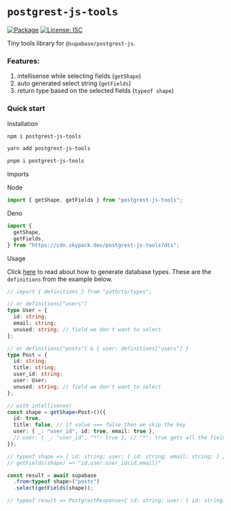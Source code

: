 # `postgrest-js-tools`

[![Package](https://img.shields.io/npm/v/postgrest-js-tools)](https://www.npmjs.com/package/postgrest-js-tools)
[![License: ISC](https://img.shields.io/badge/License-ISC-blue.svg)](https://opensource.org/licenses/ISC)

Tiny tools library for `@supabase/postgrest-js`.

### Features:

1. intellisense while selecting fields (`getShape`)
2. auto generated select string (`getFields`)
3. return type based on the selected fields (`typeof shape`)

### Quick start

Installation

```bash
npm i postgrest-js-tools
```

```bash
yarn add postgrest-js-tools
```

```bash
pnpm i postgrest-js-tools
```

Imports

Node

```ts
import { getShape, getFields } from "postgrest-js-tools";
```

Deno

```ts
import {
  getShape,
  getFields,
} from "https://cdn.skypack.dev/postgrest-js-tools?dts";
```

Usage

Click [here](https://supabase.com/docs/reference/javascript/generating-types#generate-database-types-from-openapi-specification) to read about how to generate database types. These are the `definitions` from the example below.

```ts
// import { definitions } from "path/to/types";

// or definitions["users"]
type User = {
  id: string;
  email: string;
  unused: string; // field we don't want to select
};

// or definitions["posts"] & { user: definitions["users"] }
type Post = {
  id: string;
  title: string;
  user_id: string;
  user: User;
  unused: string; // field we don't want to select
};

// with intellisense!
const shape = getShape<Post>()({
  id: true,
  title: false, // if value === false then we skip the key
  user: { _: "user_id", id: true, email: true },
  // user: { _: "user_id", "*": true }, // "*": true gets all the fields
});

// typeof shape => { id: string; user: { id: string; email: string; } }
// getFields(shape) => "id,user:user_id(id,email)"

const result = await supabase
  .from<typeof shape>("posts")
  .select(getFields(shape));

// typeof result => PostgrestResponse<{ id: string; user: { id: string; email: string; }>
```
